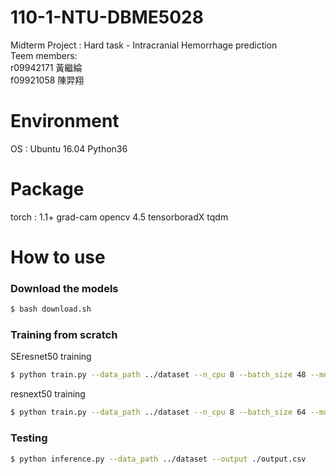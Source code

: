 # 110-1-NTU-DBME5028
Midterm Project : Hard task - Intracranial Hemorrhage prediction \
Teem members:\
r09942171 黃繼綸 \
f09921058 陳羿翔

# Environment
OS : Ubuntu 16.04
Python36

# Package
torch : 1.1+
grad-cam
opencv 4.5
tensorboradX
tqdm

# How to use
### Download the models
```bash
$ bash download.sh
```

### Training from scratch
SEresnet50 training
```bash
$ python train.py --data_path ../dataset --n_cpu 8 --batch_size 48 --model SEresnet50 --saved_name model_SEresnet50
```

resnext50 training
```bash
$ python train.py --data_path ../dataset --n_cpu 8 --batch_size 64 --model resnext50 --saved_name model_resnext50
```

### Testing
```bash
$ python inference.py --data_path ../dataset --output ./output.csv
```


